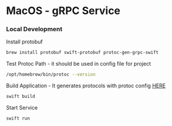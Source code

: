 # MacOS - gRPC Service 

### Local Development 

Install protobuf
```sh
brew install protobuf swift-protobuf protoc-gen-grpc-swift
```

Test Protoc Path - it should be used in config file for project
```sh
/opt/homebrew/bin/protoc --version
```

Build Application - It generates protocols with protoc config [HERE](https://github.com/Gary-Ascuy/gRPC-Server-MacOS/blob/main/Sources/Protos/grpc-swift-proto-generator-config.json#L8) 
```sh
swift build
```

Start Service
```sh
swift run
```
